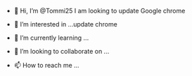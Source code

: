 - 👋 Hi, I’m @Tommi25
I am looking to update Google chrome

- 👀 I’m interested in ...update chrome

- 🌱 I’m currently learning ...
- 💞️ I’m looking to collaborate on ...
- 📫 How to reach me ...

<!---
Tommi25/Tommi25 is a ✨ special ✨ repository because its `README.md` (this file) appears on your GitHub profile.
You can click the Preview link to take a look at your changes.
--->
